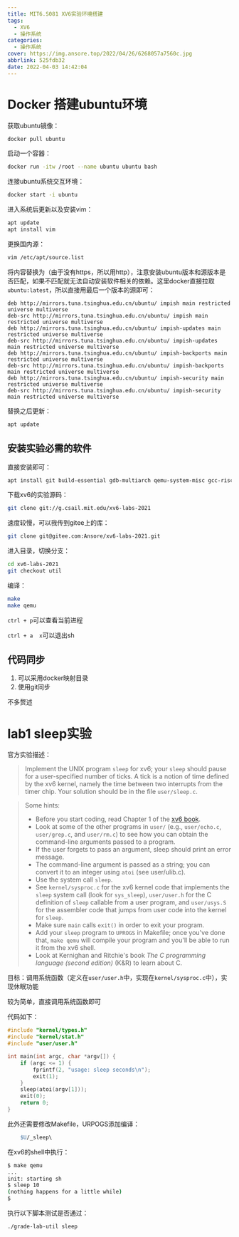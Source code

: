 ```yaml
---
title: MIT6.S081 XV6实验环境搭建
tags:
  - XV6
  - 操作系统
categories:
  - 操作系统
cover: https://img.ansore.top/2022/04/26/6268057a7560c.jpg
abbrlink: 525fdb32
date: 2022-04-03 14:42:04
---
```


# Docker 搭建ubuntu环境

获取ubuntu镜像：

```bash
docker pull ubuntu
```

启动一个容器：

```bash
docker run -itw /root --name ubuntu ubuntu bash
```

连接ubuntu系统交互环境：

```bash
docker start -i ubuntu
```

进入系统后更新以及安装vim：

```bash
apt update
apt install vim
```

更换国内源：

```bash
vim /etc/apt/source.list
```

将内容替换为（由于没有https，所以用http），注意安装ubuntu版本和源版本是否匹配，如果不匹配就无法自动安装软件相关的依赖。这里docker直接拉取`ubuntu:latest`，所以直接用最后一个版本的源即可：

```
deb http://mirrors.tuna.tsinghua.edu.cn/ubuntu/ impish main restricted universe multiverse
deb-src http://mirrors.tuna.tsinghua.edu.cn/ubuntu/ impish main restricted universe multiverse
deb http://mirrors.tuna.tsinghua.edu.cn/ubuntu/ impish-updates main restricted universe multiverse
deb-src http://mirrors.tuna.tsinghua.edu.cn/ubuntu/ impish-updates main restricted universe multiverse
deb http://mirrors.tuna.tsinghua.edu.cn/ubuntu/ impish-backports main restricted universe multiverse
deb-src http://mirrors.tuna.tsinghua.edu.cn/ubuntu/ impish-backports main restricted universe multiverse
deb http://mirrors.tuna.tsinghua.edu.cn/ubuntu/ impish-security main restricted universe multiverse
deb-src http://mirrors.tuna.tsinghua.edu.cn/ubuntu/ impish-security main restricted universe multiverse
```

替换之后更新：

```bash
apt update
```

## 安装实验必需的软件

直接安装即可：

```bash
apt install git build-essential gdb-multiarch qemu-system-misc gcc-riscv64-linux-gnu binutils-riscv64-linux-gnu 
```

下载xv6的实验源码：

```bash
git clone git://g.csail.mit.edu/xv6-labs-2021
```

速度较慢，可以我传到gitee上的库：

```bash
git clone git@gitee.com:Ansore/xv6-labs-2021.git
```

进入目录，切换分支：

```bash
cd xv6-labs-2021
git checkout util
```

编译：

```bash
make
make qemu
```

`ctrl + p`可以查看当前进程

`ctrl + a  x`可以退出sh

## 代码同步

1. 可以采用docker映射目录
2. 使用git同步

不多赘述

# lab1 sleep实验

官方实验描述：

> Implement the UNIX program `sleep` for xv6; your `sleep` should pause for a user-specified number of ticks. A tick is a notion of time defined by the xv6 kernel, namely the time between two interrupts from the timer chip. Your solution should be in the file `user/sleep.c`.

> Some hints:
>
> - Before you start coding, read Chapter 1 of the [xv6 book](https://pdos.csail.mit.edu/6.S081/2021/xv6/book-riscv-rev2.pdf).
> - Look at some of the other programs in `user/` (e.g., `user/echo.c`, `user/grep.c`, and `user/rm.c`) to see how you can obtain the command-line arguments passed to a program.
> - If the user forgets to pass an argument, sleep should print an error message.
> - The command-line argument is passed as a string; you can convert it to an integer using `atoi` (see user/ulib.c).
> - Use the system call `sleep`.
> - See `kernel/sysproc.c` for the xv6 kernel code that implements the `sleep` system call (look for `sys_sleep`), `user/user.h` for the C definition of `sleep` callable from a user program, and `user/usys.S` for the assembler code that jumps from user code into the kernel for `sleep`.
> - Make sure `main` calls `exit()` in order to exit your program.
> - Add your `sleep` program to `UPROGS` in Makefile; once you've done that, `make qemu` will compile your program and you'll be able to run it from the xv6 shell.
> - Look at Kernighan and Ritchie's book *The C programming language (second edition)* (K&R) to learn about C.

目标：调用系统函数（定义在`user/user.h`中，实现在`kernel/sysproc.c`中），实现休眠功能

较为简单，直接调用系统函数即可

代码如下：

```c
#include "kernel/types.h"
#include "kernel/stat.h"
#include "user/user.h"

int main(int argc, char *argv[]) {
    if (argc <= 1) {
        fprintf(2, "usage: sleep seconds\n");
        exit(1);
    }
    sleep(atoi(argv[1]));
    exit(0);
    return 0;
}
```

此外还需要修改Makefile，URPOGS添加编译：

```makefile
	$U/_sleep\
```

在xv6的shell中执行：

```bash
$ make qemu
...
init: starting sh
$ sleep 10
(nothing happens for a little while)
$
```

执行以下脚本测试是否通过：

```bash
./grade-lab-util sleep
```

